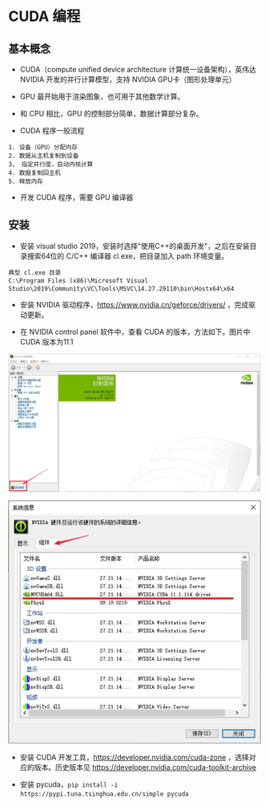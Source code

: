 # CUDA 编程

## 基本概念

- CUDA（compute unified device architecture 计算统一设备架构），英伟达 NVIDIA 开发的并行计算模型，支持 NVIDIA GPU卡（图形处理单元）

- GPU 最开始用于渲染图象，也可用于其他数学计算。

- 和 CPU 相比，GPU 的控制部分简单，数据计算部分复杂。

- CUDA 程序一般流程

```
1. 设备（GPU）分配内存
2. 数据从主机复制到设备
3， 指定并行度，启动内核计算
4. 数据复制回主机
5. 释放内存
```

- 开发 CUDA 程序，需要 GPU 编译器

## 安装

- 安装 visual studio 2019，安装时选择"使用C++的桌面开发"，之后在安装目录搜索64位的 C/C++ 编译器 cl.exe，把目录加入 path 环境变量。

```
典型 cl.exe 目录
C:\Program Files (x86)\Microsoft Visual Studio\2019\Community\VC\Tools\MSVC\14.27.29110\bin\Hostx64\x64
```

- 安装 NVIDIA 驱动程序，https://www.nvidia.cn/geforce/drivers/ ，完成驱动更新。

- 在 NVIDIA control panel 软件中，查看 CUDA 的版本，方法如下。图片中 CUDA 版本为11.1
  
<img src="./img/NVIDIA_control_panel_main.jpg"></img>

<img src="./img/NVIDIA_control_panel_sys_info.jpg"></img>

- 安装 CUDA 开发工具，https://developer.nvidia.com/cuda-zone ，选择对应的版本。历史版本见 https://developer.nvidia.com/cuda-toolkit-archive 

- 安装 pycuda，`pip install -i https://pypi.tuna.tsinghua.edu.cn/simple pycuda`


